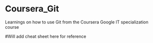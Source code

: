 # Coursera_Git
Learnings on how to use Git from the Coursera Google IT specialization course

#Will add cheat sheet here for reference
